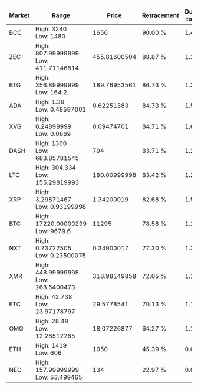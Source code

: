 | Market | Range | Price| Retracement | Doubles to 50% |
| --- | --- | --- | --- | --- |
| BCC | High: 3240<br />Low: 1480 | 1656 | 90.00 % | 1.43 |
| ZEC | High: 807.99999999<br />Low: 411.71146814 | 455.81600504 | 88.87 % | 1.34 |
| BTG | High: 356.89999999<br />Low: 164.2 | 189.76953561 | 86.73 % | 1.37 |
| ADA | High: 1.38<br />Low: 0.48597001 | 0.62251383 | 84.73 % | 1.50 |
| XVG | High: 0.24899999<br />Low: 0.0669 | 0.09474701 | 84.71 % | 1.67 |
| DASH | High: 1360<br />Low: 683.85781545 | 794 | 83.71 % | 1.29 |
| LTC | High: 304.334<br />Low: 155.29819993 | 180.00999998 | 83.42 % | 1.28 |
| XRP | High: 3.29871467<br />Low: 0.93199998 | 1.34200019 | 82.68 % | 1.58 |
| BTC | High: 17220.00000299<br />Low: 9679.6 | 11295 | 78.58 % | 1.19 |
| NXT | High: 0.73727505<br />Low: 0.23500075 | 0.34900017 | 77.30 % | 1.39 |
| XMR | High: 448.99999998<br />Low: 268.5400473 | 318.98149858 | 72.05 % | 1.12 |
| ETC | High: 42.738<br />Low: 23.97178797 | 29.5778541 | 70.13 % | 1.13 |
| OMG | High: 28.48<br />Low: 12.28512285 | 18.07226877 | 64.27 % | 1.13 |
| ETH | High: 1419<br />Low: 606 | 1050 | 45.39 % | 0.00 |
| NEO | High: 157.99999999<br />Low: 53.499465 | 134 | 22.97 % | 0.00 |
